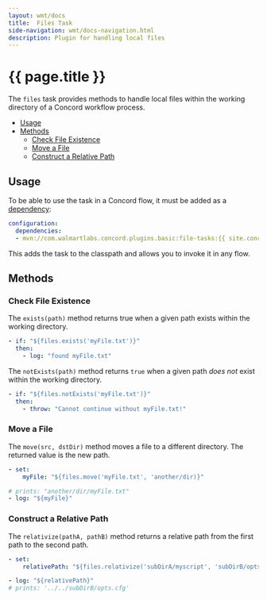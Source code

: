 ```yaml
---
layout: wmt/docs
title:  Files Task
side-navigation: wmt/docs-navigation.html
description: Plugin for handling local files
---
```


# {{ page.title }}

The `files` task provides methods to handle local files within the working directory
of a Concord workflow process.

- [Usage](#usage)
- [Methods](#methods)
  - [Check File Existence](#check-file-existence)
  - [Move a File](#move-a-file)
  - [Construct a Relative Path](#construct-a-relative-path)

## Usage

To be able to use the task in a Concord flow, it must be added as a
[dependency](../processes-v2/configuration.html#dependencies):

```yaml
configuration:
  dependencies:
  - mvn://com.walmartlabs.concord.plugins.basic:file-tasks:{{ site.concord_core_version }}
```

This adds the task to the classpath and allows you to invoke it in any flow.

## Methods

### Check File Existence

The `exists(path)` method returns true when a given path exists within the working
directory.

```yaml
- if: "${files.exists('myFile.txt')}"
  then:
    - log: "found myFile.txt"
```

The `notExists(path)` method returns `true` when a given path _does not_ exist
within the working directory.

```yaml
- if: "${files.notExists('myFile.txt')}"
  then:
    - throw: "Cannot continue without myFile.txt!"
```

### Move a File

The `move(src, dstDir)` method moves a file to a different directory. The returned
value is the new path.

```yaml
- set:
    myFile: "${files.move('myFile.txt', 'another/dir)}"

# prints: "another/dir/myFile.txt"
- log: "${myFile}"
```

### Construct a Relative Path

The `relativize(pathA, pathB)` method returns a relative path from the first
path to the second path.

```yaml
- set:
    relativePath: "${files.relativize('subDirA/myscript', 'subDirB/opts.cfg')}"

- log: "${relativePath}"
# prints: '../../subDirB/opts.cfg'
```
